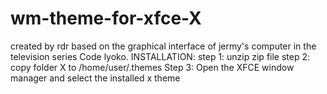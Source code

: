 # wm-theme-for-xfce-X
created by rdr based on the graphical interface of jermy's computer in the television series Code lyoko.
INSTALLATION:
step 1: unzip zip file
step 2: copy folder X to /home/user/.themes
Step 3: Open the XFCE window manager and select the installed x theme
